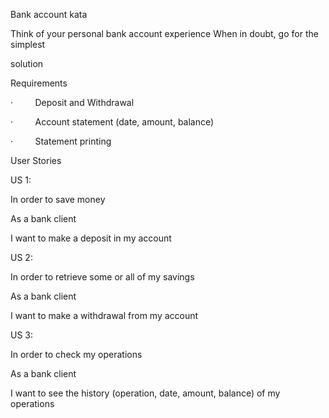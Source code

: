 Bank account kata

Think of your personal bank account experience When in doubt, go for the simplest

solution

Requirements

·         Deposit and Withdrawal

·         Account statement (date, amount, balance)

·         Statement printing

User Stories

US 1:

In order to save money

As a bank client

I want to make a deposit in my account

US 2:

In order to retrieve some or all of my savings

As a bank client

I want to make a withdrawal from my account

US 3:

In order to check my operations

As a bank client

I want to see the history (operation, date, amount, balance) of my operations
